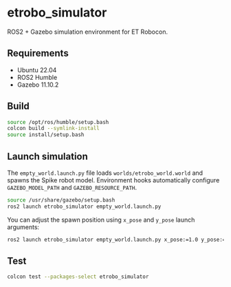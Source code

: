 # etrobo_simulator

ROS2 + Gazebo simulation environment for ET Robocon.

## Requirements
- Ubuntu 22.04
- ROS2 Humble
- Gazebo 11.10.2

## Build
```bash
source /opt/ros/humble/setup.bash
colcon build --symlink-install
source install/setup.bash
```

## Launch simulation
The `empty_world.launch.py` file loads `worlds/etrobo_world.world` and spawns the Spike robot model. Environment hooks automatically configure `GAZEBO_MODEL_PATH` and `GAZEBO_RESOURCE_PATH`.

```bash
source /usr/share/gazebo/setup.bash
ros2 launch etrobo_simulator empty_world.launch.py
```

You can adjust the spawn position using `x_pose` and `y_pose` launch arguments:
```bash
ros2 launch etrobo_simulator empty_world.launch.py x_pose:=1.0 y_pose:=2.0
```

## Test
```bash
colcon test --packages-select etrobo_simulator
```
